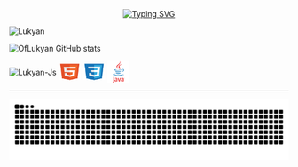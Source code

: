 <div align="center">
  <a href="https://git.io/typing-svg">
    <img src="https://readme-typing-svg.demolab.com?font=Fira+Code&weight=500&size=22&pause=1000&color=778899&center=true&vCenter=true&random=false&width=524&lines=%E2%8A%B9+HI!+i+im+a Lukyan?+%E2%8A%B9+" alt="Typing SVG">
  </a>
</div>
<div>
<p align="left"> <img src=https://komarev.com/ghpvc/?username=OfLukyan alt=Lukyan o lindo/> </p>
</div>

![OfLukyan GitHub stats](https://github-readme-stats.vercel.app/api?username=OfLukyan&show_icons=true&theme=onedark)
  <img align="" alt="" src="https://media1.giphy.com/media/v1.Y2lkPTc5MGI3NjExMWFmcHdqYnU3Y2FpamtweTQxMXBicnpwYXR5Mjh2cTJvOGI5dmJxZCZlcD12MV9pbnRlcm5hbF9naWZfYnlfaWQmY3Q9Zw/wpmorACxfZJN6/giphy.gif" style="height: 195px;">

<div style="display: inline_block">
  <img align="center" alt="Lukyan-Js" height="30" width="40" src="https://cdn.jsdelivr.net/gh/devicons/devicon@latest/icons/javascript/javascript-original.svg"">
  <img align="center" alt="Lukyan-HTML" height="30" width="40" src="https://raw.githubusercontent.com/devicons/devicon/master/icons/html5/html5-original.svg">
  <img align="center" alt="Lukyan-CSS" height="30" width="40" src="https://raw.githubusercontent.com/devicons/devicon/master/icons/css3/css3-original.svg">
  <img align="center" src="https://github.com/devicons/devicon/blob/master/icons/java/java-original-wordmark.svg" title="Java" alt="Java" width="40" height="40"/>&nbsp;
</div>

<hr>

<img align="right" alt="" height="190px" src="https://i.pinimg.com/originals/bd/a3/b6/bda3b64c64f7fdc7b267b55483f72dea.gif">

<picture align="center">
  <source media="(prefers-color-scheme: dark)" srcset="https://raw.githubusercontent.com/OfLukyan/OfLukyan/output/github-contribution-grid-snake-dark.svg">
  <source media="(prefers-color-scheme: light)" srcset="https://raw.githubusercontent.com/OfLukyan/OfLukyan/output/github-contribution-grid-snake-dark.svg">
  <img align="center" alt="github contribution grid snake animation" src="https://raw.githubusercontent.com/OfLukyan/OfLukyan/output/github-contribution-grid-snake.svg">
</picture>
